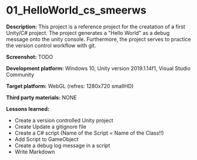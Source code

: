 # 01_HelloWorld_cs_smeerws

**Description:** This project is a reference project for the creatation of a first Unity/C# project.
The project generates a "Hello World" as a debug message onto the unity console.
Furthermore, the project serves to practice the version control workflow with git.  

**Screenshot:** TODO

**Development platform:** Windows 10, Unity version 2019.1.14f1, Visual Studio Community

**Target platform:** WebGL (refres: 1280x720 smallHD)

**Third party materials:** NONE

**Lessons learned:**
 - Create a version controlled Unity project
 - Create Update a gitignore file
 - Create a C# script (Name of the Script = Name of the Class!!)
 - Add Script to GameObject
 - Create a debug log message in a script
 - Write Markdown
